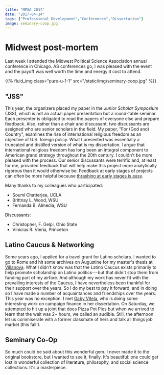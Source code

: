 ```yaml
---
title: "MPSA 2017"
date: "2017-04-14"
tags: ["Professional Development","Conferences","Dissertation"]
image: seminary-coop.jpg
---
```


# Midwest post-mortem

Last week I attended the Midwest Political Science Association annual conference in Chicago. AS conferences go, I was pleased with the event and the payoff was well worth the time and energy it cost to attend. <!--more-->

{{% fluid_img class="pure-u-1-1" src="/static/img/seminary-coop.jpg" %}}

## "JSS"

This year, the organizers placed my paper in the *Junior Scholar Symposium* (JSS), which is not an actual paper presentation but a round-table seminar. Each presenter is obligated to read the papers of everyone else and prepare feedback. Also, rather than a chair and discussant, two discussants are assigned who are senior scholars in the field. My paper, "For (God and) Country", examines the rise of international religious freedom as an objective of U.S. foreign policy. What I presented was essentially a truncated and distilled version of what is my dissertation. I argue that international religious freedom has long been an integral component to American grand strategy throughout the 20th century. I couldn't be more pleased with the process. Our senior discussants were terrific and, at least for me, provided feedback that will help make this project more analytically rigorous than it would otherwise be. Feedback at early stages of projects can often be more helpful because [thrashing at early stages is easy](https://vimeo.com/5895898).

Many thanks to my colleagues who participated:

* Soumi Chatterjee, UCLA
* Brittnay L. Wood, WSU
* Fernanda B. Almedia, WSU

Discussants:

* Christopher, F. Gelpi, Ohio State
* Vinicius R. Vieria, Princeton


## Latino Caucus & Networking

Some years ago, I applied for a travel grant for Latino scholars. I wanted to go to Rome and hit some archives on Augustine for my master's thesis at [Villanova](http://www1.villanova.edu/villanova/artsci/psc.html). What I didn't know was that the Latino Caucus exists primarily to help promote scholarship on Latino politics---but that didn't stop them from funding part of my airfare. And although my work has never fit with the prevailing interests of the Caucus, I have nevertheless been thankful for their support over the years. So I do my best to pay it forward, and in doing so I have made a number of acquaintances and friendships over the years. This year was no exception. I met [Gaby Vitela](http://www.lsu.edu/hss/polisci/graduate_students/graduate_students/vitelag.php), who is doing some interesting work on campaign finance in her dissertation. On Saturday, we attempted to hit up a joint that does Pizza Pot Pies but when we arrived to learn that the wait was 2+ hours, we called an audible. Still, the afternoon let us commiserate with a former classmate of hers and talk all things job market (this fall!).


## Seminary Co-Op

So much could be said about this wonderful gem. I never made it to the original bookstore, but I wanted to see it, finally. It's beautiful: one could get lost in wonderful collection of literature, philosophy, and social science collections. It's a masterpiece.
